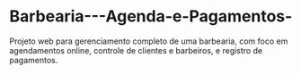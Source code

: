# Barbearia---Agenda-e-Pagamentos-
Projeto web para gerenciamento completo de uma barbearia, com foco em agendamentos online, controle de clientes e barbeiros, e registro de pagamentos.
